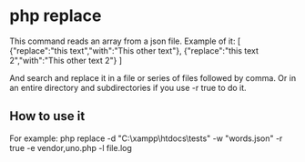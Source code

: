 # php replace

This command reads an array from a json file. Example of it: 
  [ 
    {"replace":"this text","with":"This other text"},
    {"replace":"this text 2","with":"This other text 2"}
  ] 
  
  And search and replace it in a file or series of files followed by comma. 
  Or in an entire directory and subdirectories if you use -r true to do it.
  
## How to use it

  For example:
  php replace -d "C:\xampp\htdocs\tests" -w "words.json" -r true -e vendor,uno.php -l file.log 
